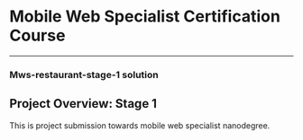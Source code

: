 # Mobile Web Specialist Certification Course
---
### Mws-restaurant-stage-1 solution

## Project Overview: Stage 1

This is project submission towards mobile web specialist nanodegree. 


